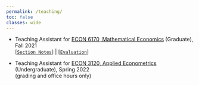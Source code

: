```yaml
---
permalink: /teaching/
toc: false
classes: wide
---
```


- Teaching Assistant for [ECON 6170, Mathematical Economics](https://classes.cornell.edu/browse/roster/FA21/class/ECON/6170) (Graduate), Fall 2021\
  [[`Section Notes`](https://github.com/yiqi-liu/yiqi-liu.github.io/tree/master/_pages/teaching-notes/ECON6170-TA)] | [[`Evaluation`](teaching-notes/ECON6170-TA/CourseEval-Fall_2021-ECON_6170-DIS_201_YiqiLiu.pdf)]

- Teaching Assistant for [ECON 3120, Applied Econometrics](https://classes.cornell.edu/browse/roster/SP22/class/ECON/3120) (Undergraduate), Spring 2022\
  (grading and office hours only)

